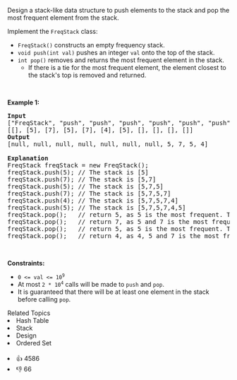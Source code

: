 <p>Design a stack-like data structure to push elements to the stack and pop the most frequent element from the stack.</p>

<p>Implement the <code>FreqStack</code> class:</p>

<ul> 
 <li><code>FreqStack()</code> constructs an empty frequency stack.</li> 
 <li><code>void push(int val)</code> pushes an integer <code>val</code> onto the top of the stack.</li> 
 <li><code>int pop()</code> removes and returns the most frequent element in the stack. 
  <ul> 
   <li>If there is a tie for the most frequent element, the element closest to the stack's top is removed and returned.</li> 
  </ul> </li> 
</ul>

<p>&nbsp;</p> 
<p><strong class="example">Example 1:</strong></p>

<pre>
<strong>Input</strong>
["FreqStack", "push", "push", "push", "push", "push", "push", "pop", "pop", "pop", "pop"]
[[], [5], [7], [5], [7], [4], [5], [], [], [], []]
<strong>Output</strong>
[null, null, null, null, null, null, null, 5, 7, 5, 4]

<strong>Explanation</strong>
FreqStack freqStack = new FreqStack();
freqStack.push(5); // The stack is [5]
freqStack.push(7); // The stack is [5,7]
freqStack.push(5); // The stack is [5,7,5]
freqStack.push(7); // The stack is [5,7,5,7]
freqStack.push(4); // The stack is [5,7,5,7,4]
freqStack.push(5); // The stack is [5,7,5,7,4,5]
freqStack.pop();   // return 5, as 5 is the most frequent. The stack becomes [5,7,5,7,4].
freqStack.pop();   // return 7, as 5 and 7 is the most frequent, but 7 is closest to the top. The stack becomes [5,7,5,4].
freqStack.pop();   // return 5, as 5 is the most frequent. The stack becomes [5,7,4].
freqStack.pop();   // return 4, as 4, 5 and 7 is the most frequent, but 4 is closest to the top. The stack becomes [5,7].
</pre>

<p>&nbsp;</p> 
<p><strong>Constraints:</strong></p>

<ul> 
 <li><code>0 &lt;= val &lt;= 10<sup>9</sup></code></li> 
 <li>At most <code>2 * 10<sup>4</sup></code> calls will be made to <code>push</code> and <code>pop</code>.</li> 
 <li>It is guaranteed that there will be at least one element in the stack before calling <code>pop</code>.</li> 
</ul>

<div><div>Related Topics</div><div><li>Hash Table</li><li>Stack</li><li>Design</li><li>Ordered Set</li></div></div><br><div><li>👍 4586</li><li>👎 66</li></div>